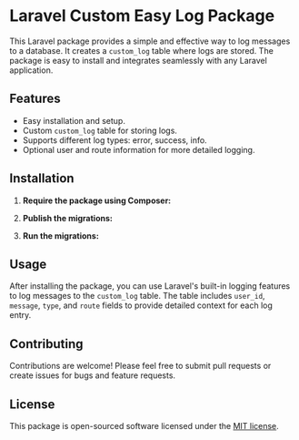 # Laravel Custom Easy Log Package

This Laravel package provides a simple and effective way to log messages to a database. It creates a `custom_log` table where logs are stored. The package is easy to install and integrates seamlessly with any Laravel application.

## Features

- Easy installation and setup.
- Custom `custom_log` table for storing logs.
- Supports different log types: error, success, info.
- Optional user and route information for more detailed logging.

## Installation

1. **Require the package using Composer:**

2. **Publish the migrations:**

3. **Run the migrations:**

## Usage

After installing the package, you can use Laravel's built-in logging features to log messages to the `custom_log` table. The table includes `user_id`, `message`, `type`, and `route` fields to provide detailed context for each log entry.

## Contributing

Contributions are welcome! Please feel free to submit pull requests or create issues for bugs and feature requests.

## License

This package is open-sourced software licensed under the [MIT license](http://opensource.org/licenses/MIT).
